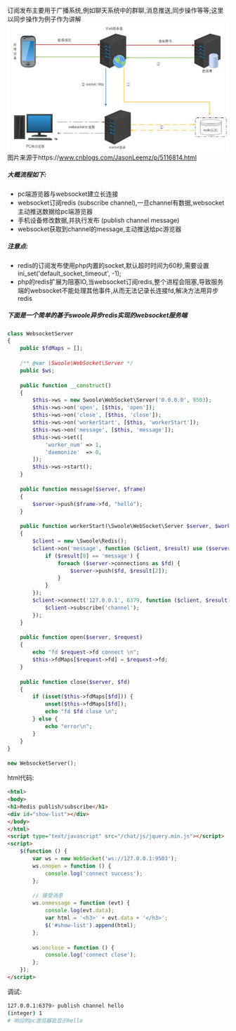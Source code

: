 订阅发布主要用于广播系统,例如聊天系统中的群聊,消息推送,同步操作等等;这里以同步操作为例子作为讲解
![订阅发布](../images/subscribe.png)  
图片来源于https://www.cnblogs.com/JasonLeemz/p/5116814.html  
##### 大概流程如下:
- pc端游览器与websocket建立长连接
- websocket订阅redis (subscribe channel),一旦channel有数据,websocket主动推送数据给pc端游览器
- 手机设备修改数据,并执行发布 (publish channel message)
- websocket获取到channel的message,主动推送给pc游览器
##### 注意点:
- redis的订阅发布使用php内置的socket,默认超时时间为60秒,需要设置ini_set('default_socket_timeout', -1);
- php的redis扩展为阻塞IO,当websocket订阅redis,整个进程会阻塞,导致服务端的websocket不能处理其他事件,从而无法记录长连接fd,解决方法用异步redis
##### 下面是一个简单的基于swoole异步redis实现的websocket服务端
```php
class WebsocketServer
{
    public $fdMaps = [];

    /** @var \Swoole\WebSocket\Server */
    public $ws;

    public function __construct()
    {
        $this->ws = new Swoole\WebSocket\Server('0.0.0.0', 9503);
        $this->ws->on('open', [$this, 'open']);
        $this->ws->on('close', [$this, 'close']);
        $this->ws->on('workerStart', [$this, 'workerStart']);
        $this->ws->on('message', [$this, 'message']);
        $this->ws->set([
            'worker_num' => 1,
            'daemonize'  => 0,
        ]);
        $this->ws->start();
    }

    public function message($server, $frame)
    {
        $server->push($frame->fd, "hello");
    }

    public function workerStart(\Swoole\WebSocket\Server $server, $workerID)
    {
        $client = new \Swoole\Redis();
        $client->on('message', function ($client, $result) use ($server) {
            if ($result[0] == 'message') {
                foreach ($server->connections as $fd) {
                    $server->push($fd, $result[2]);
                }
            }
        });
        $client->connect('127.0.0.1', 6379, function ($client, $result) {
            $client->subscribe('channel');
        });
    }

    public function open($server, $request)
    {
        echo "fd $request->fd connect \n";
        $this->fdMaps[$request->fd] = $request->fd;
    }

    public function close($server, $fd)
    {
        if (isset($this->fdMaps[$fd])) {
            unset($this->fdMaps[$fd]);
            echo "fd $fd close \n";
        } else {
            echo "error\n";
        }
    }
}

new WebsocketServer();
```
html代码:
```html
<html>
<body>
<h1>Redis publish/subscribe</h1>
<div id="show-list"></div>
</body>
</html>
<script type="text/javascript" src="/chat/js/jquery.min.js"></script>
<script>
    $(function () {
        var ws = new WebSocket('ws://127.0.0.1:9503');
        ws.onopen = function () {
            console.log('connect success');
        };

        // 接受消息
        ws.onmessage = function (evt) {
            console.log(evt.data);
            var html = '<h3>' + evt.data + '</h3>';
            $('#show-list').append(html);
        };

        ws.onclose = function () {
            console.log('connect close');
        };
    });
</script>
```
调试:  
```bash
127.0.0.1:6379> publish channel hello
(integer) 1
# 响应的pc游览器会显示hello
```